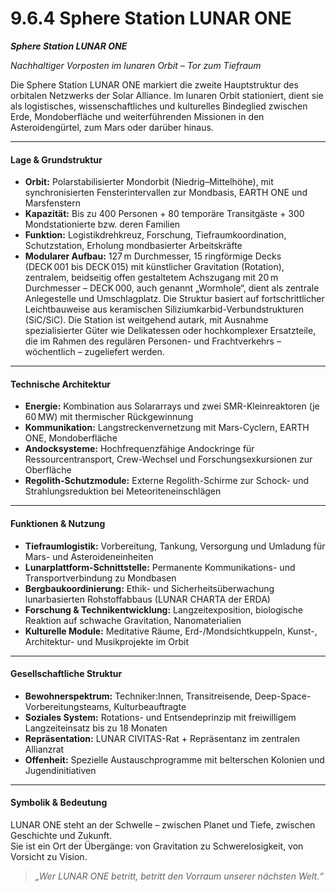 # 9.6.4 Sphere Station LUNAR ONE

_**Sphere Station LUNAR ONE**_

_Nachhaltiger Vorposten im lunaren Orbit – Tor zum Tiefraum_

Die Sphere Station LUNAR ONE markiert die zweite Hauptstruktur des orbitalen Netzwerks der Solar Alliance. Im lunaren Orbit stationiert, dient sie als logistisches, wissenschaftliches und kulturelles Bindeglied zwischen Erde, Mondoberfläche und weiterführenden Missionen in den Asteroidengürtel, zum Mars oder darüber hinaus.

***

#### Lage & Grundstruktur

* **Orbit:** Polarstabilisierter Mondorbit (Niedrig–Mittelhöhe), mit synchronisierten Fensterintervallen zur Mondbasis, EARTH ONE und Marsfenstern
* **Kapazität:** Bis zu 400 Personen + 80 temporäre Transitgäste + 300 Mondstationierte bzw. deren Familien
* **Funktion:** Logistikdrehkreuz, Forschung, Tiefraumkoordination, Schutzstation, Erholung mondbasierter Arbeitskräfte
* **Modularer Aufbau:** 127 m Durchmesser, 15 ringförmige Decks (DECK 001 bis DECK 015) mit künstlicher Gravitation (Rotation), zentralem, beidseitig offen gestaltetem Achszugang mit 20 m Durchmesser – DECK 000, auch genannt „Wormhole“, dient als zentrale Anlegestelle und Umschlagplatz. Die Struktur basiert auf fortschrittlicher Leichtbauweise aus keramischen Siliziumkarbid-Verbundstrukturen (SiC/SiC). Die Station ist weitgehend autark, mit Ausnahme spezialisierter Güter wie Delikatessen oder hochkomplexer Ersatzteile, die im Rahmen des regulären Personen- und Frachtverkehrs – wöchentlich – zugeliefert werden.

***

#### Technische Architektur

* **Energie:** Kombination aus Solararrays und zwei SMR-Kleinreaktoren (je 60 MW) mit thermischer Rückgewinnung
* **Kommunikation:** Langstreckenvernetzung mit Mars-Cyclern, EARTH ONE, Mondoberfläche
* **Andocksysteme:** Hochfrequenzfähige Andockringe für Ressourcentransport, Crew-Wechsel und Forschungsexkursionen zur Oberfläche
* **Regolith-Schutzmodule:** Externe Regolith-Schirme zur Schock- und Strahlungsreduktion bei Meteoriteneinschlägen

***

#### Funktionen & Nutzung

* **Tiefraumlogistik:** Vorbereitung, Tankung, Versorgung und Umladung für Mars- und Asteroideneinheiten
* **Lunarplattform-Schnittstelle:** Permanente Kommunikations- und Transportverbindung zu Mondbasen
* **Bergbaukoordinierung:** Ethik- und Sicherheitsüberwachung lunarbasierten Rohstoffabbaus (LUNAR CHARTA der ERDA)
* **Forschung & Technikentwicklung:** Langzeitexposition, biologische Reaktion auf schwache Gravitation, Nanomaterialien
* **Kulturelle Module:** Meditative Räume, Erd-/Mondsichtkuppeln, Kunst-, Architektur- und Musikprojekte im Orbit

***

#### Gesellschaftliche Struktur

* **Bewohnerspektrum:** Techniker:Innen, Transitreisende, Deep-Space-Vorbereitungsteams, Kulturbeauftragte
* **Soziales System:** Rotations- und Entsendeprinzip mit freiwilligem Langzeiteinsatz bis zu 18 Monaten
* **Repräsentation:** LUNAR CIVITAS-Rat + Repräsentanz im zentralen Allianzrat
* **Offenheit:** Spezielle Austauschprogramme mit belterschen Kolonien und Jugendinitiativen

***

#### Symbolik & Bedeutung

LUNAR ONE steht an der Schwelle – zwischen Planet und Tiefe, zwischen Geschichte und Zukunft.\
Sie ist ein Ort der Übergänge: von Gravitation zu Schwerelosigkeit, von Vorsicht zu Vision.

> _„Wer LUNAR ONE betritt, betritt den Vorraum unserer nächsten Welt.“_
